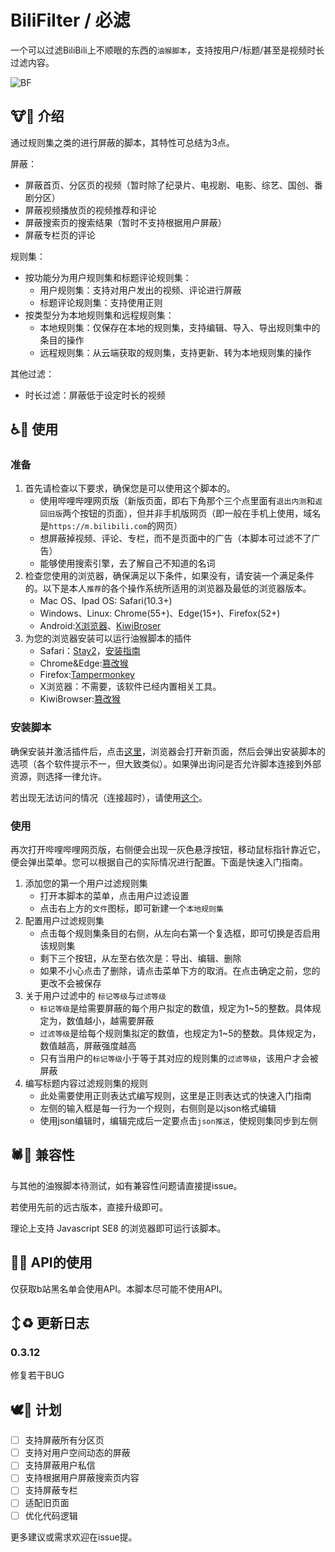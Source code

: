 # BiliFilter / 必滤
一个可以过滤BiliBili上不顺眼的东西的`油猴脚本`，支持按用户/标题/甚至是视频时长过滤内容。

![BF](https://github.com/ChizhaoEngine/BiliFilter/assets/114285377/41b1d937-bfaf-426f-b138-d3ea00b54648)

## 🐮🍺 介绍

通过规则集之类的进行屏蔽的脚本，其特性可总结为3点。

屏蔽：
- 屏蔽首页、分区页的视频（暂时除了纪录片、电视剧、电影、综艺、国创、番剧分区）
- 屏蔽视频播放页的视频推荐和评论
- 屏蔽搜索页的搜索结果（暂时不支持根据用户屏蔽）
- 屏蔽专栏页的评论

规则集：
- 按功能分为用户规则集和标题评论规则集：
    - 用户规则集：支持对用户发出的视频、评论进行屏蔽
    - 标题评论规则集：支持使用正则
- 按类型分为本地规则集和远程规则集：
    - 本地规则集：仅保存在本地的规则集，支持编辑、导入、导出规则集中的条目的操作
    - 远程规则集：从云端获取的规则集，支持更新、转为本地规则集的操作

其他过滤：
- 时长过滤：屏蔽低于设定时长的视频





## ♿🚩 使用

### 准备

1. 首先请检查以下要求，确保您是可以使用这个脚本的。
    - 使用哔哩哔哩网页版（新版页面，即右下角那个三个点里面有`退出内测`和`返回旧版`两个按钮的页面），但并非手机版网页（即一般在手机上使用，域名是`https://m.bilibili.com`的网页）
    - 想屏蔽掉视频、评论、专栏，而不是页面中的广告（本脚本可过滤不了广告）
    - 能够使用搜索引擎，去了解自己不知道的名词
2. 检查您使用的浏览器，确保满足以下条件，如果没有，请安装一个满足条件的。以下是本人`推荐`的各个操作系统所适用的浏览器及最低的浏览器版本。
    - Mac OS、Ipad OS: Safari(10.3+)
    - Windows、Linux: Chrome(55+)、Edge(15+)、Firefox(52+)
    - Android:[X浏览器](https://www.xbext.com/index.html)、[KiwiBroser](https://kiwibrowser.com/)
3. 为您的浏览器安装可以运行油猴脚本的插件
    - Safari：[Stay2](https://apps.apple.com/cn/app/id1591620171)，[安装指南](https://zhuanlan.zhihu.com/p/590956705)
    - Chrome&Edge:[篡改猴](https://microsoftedge.microsoft.com/addons/detail/%E7%AF%A1%E6%94%B9%E7%8C%B4/iikmkjmpaadaobahmlepeloendndfphd?hl=zh-CN)
    - Firefox:[Tampermonkey](https://addons.mozilla.org/zh-CN/firefox/addon/tampermonkey/)
    - X浏览器：不需要，该软件已经内置相关工具。
    - KiwiBrowser:[篡改猴](https://microsoftedge.microsoft.com/addons/detail/%E7%AF%A1%E6%94%B9%E7%8C%B4)

### 安装脚本

确保安装并激活插件后，点击[这里](https://github.com/ChizhaoEngine/BFT/raw/main/bft.user.js)，浏览器会打开新页面，然后会弹出安装脚本的选项（各个软件提示不一，但大致类似）。如果弹出询问是否允许脚本连接到外部资源，则选择一律允许。

若出现无法访问的情况（连接超时），请使用[这个](https://ghproxy.homeboyc.cn/https://github.com/ChizhaoEngine/BiliFilter/raw/main/bft-mirror.user.js)。

### 使用

再次打开哔哩哔哩网页版，右侧便会出现一灰色悬浮按钮，移动鼠标指针靠近它，便会弹出菜单。您可以根据自己的实际情况进行配置。下面是快速入门指南。

1. 添加您的第一个用户过滤规则集
    - 打开本脚本的菜单，点击用户过滤设置
    - 点击右上方的`文件`图标，即可新建一个`本地规则集`
2. 配置用户过滤规则集
    - 点击每个规则集条目的右侧，从左向右第一个复选框，即可切换是否启用该规则集
    - 剩下三个按钮，从左至右依次是：导出、编辑、删除
    - 如果不小心点击了删除，请点击菜单下方的取消。在点击确定之前，您的更改不会被保存
3. 关于用户过滤中的 `标记等级`与`过滤等级`
    - `标记等级`是给需要屏蔽的每个用户拟定的数值，规定为1~5的整数。具体规定为，数值越小，越需要屏蔽
    - `过滤等级`是给每个规则集拟定的数值，也规定为1~5的整数。具体规定为，数值越高，屏蔽强度越高
    - 只有当用户的`标记等级`小于等于其对应的规则集的`过滤等级`，该用户才会被屏蔽
4. 编写标题内容过滤规则集的规则
    - 此处需要使用正则表达式编写规则，这里是正则表达式的快速入门指南
    - 左侧的输入框是每一行为一个规则，右侧则是以json格式编辑
    - 使用json编辑时，编辑完成后一定要点击`json推送`，使规则集同步到左侧


## 🕷️🐍 兼容性

与其他的油猴脚本待测试，如有兼容性问题请直接提issue。

若使用先前的远古版本，直接升级即可。

理论上支持 Javascript SE8 的浏览器即可运行该脚本。

## 🍆🍑 API的使用

仅获取b站黑名单会使用API。本脚本尽可能不使用API。

## ↕️♻️ 更新日志

### 0.3.12
修复若干BUG

## 🕊️📄 计划

- [ ] 支持屏蔽所有分区页
- [ ] 支持对用户空间动态的屏蔽
- [ ] 支持屏蔽用户私信
- [ ] 支持根据用户屏蔽搜索页内容
- [ ] 支持屏蔽专栏
- [ ] 适配旧页面
- [ ] 优化代码逻辑

更多建议或需求欢迎在issue提。
